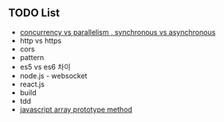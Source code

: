 ## TODO List

* [concurrency vs parallelism , synchronous vs asynchronous](https://medium.com/@ahaljh/%EB%8F%99%EC%8B%9C%EC%84%B1-%EA%B4%80%EB%A0%A8-%EA%B0%9C%EB%85%90-d2f3e6a62b99?fbclid=IwAR27GWwPDjS5WSmR5NXu5fLzg5R3g_orI_LMfijcIOHGW7J9tBywBztH058) 
* http vs https
* cors
* pattern 
* es5 vs es6 차이
* node.js - websocket
* react.js 
* build 
* tdd
* [javascript array prototype method](https://developer.mozilla.org/ko/docs/Web/JavaScript/Reference/Global_Objects/Array)
